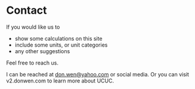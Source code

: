 # Contact

If you would like us to
- show some calculations on this site
- include some units, or unit categories
- any other suggestions  
  
Feel free to reach us.

I can be reached at don.wen@yahoo.com or social media. Or you can visit v2.donwen.com to learn more about UCUC.